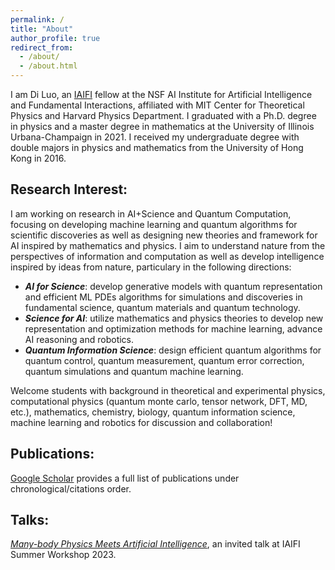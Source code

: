 ```yaml
---
permalink: /
title: "About"
author_profile: true
redirect_from:
  - /about/
  - /about.html
---
```


I am Di Luo, an <a href="https://iaifi.org/" target="_blank">IAIFI</a> fellow at the NSF AI Institute for Artificial Intelligence and Fundamental Interactions, affiliated with MIT Center for Theoretical Physics and Harvard Physics Department. I graduated with a Ph.D. degree in physics and a master degree in mathematics at the University of Illinois Urbana-Champaign in 2021. I received my undergraduate degree with double majors in physics and mathematics from the University of Hong Kong in 2016. 

## Research Interest:

I am working on research in AI+Science and Quantum Computation, focusing on developing machine learning and quantum algorithms for scientific discoveries as well as designing new theories and framework for AI inspired by mathematics and physics. I aim to understand nature from the perspectives of information and computation as well as develop intelligence inspired by ideas from nature, particulary in the following directions: 

* ***AI for Science***: develop generative models with quantum representation and efficient ML PDEs algorithms for simulations and discoveries in fundamental science, quantum materials and quantum technology.
* ***Science for AI***: utilize mathematics and physics theories to develop new representation and optimization methods for machine learning, advance AI reasoning and robotics. 
* ***Quantum Information Science***: design efficient quantum algorithms for quantum control, quantum measurement, quantum error correction, quantum simulations and quantum machine learning.

Welcome students with background in theoretical and experimental physics, computational physics (quantum monte carlo, tensor network, DFT, MD, etc.), mathematics, chemistry, biology, quantum information science, machine learning and robotics for discussion and collaboration! 

## Publications:

<a href="https://scholar.google.com/citations?hl=en&user=OxZytTQAAAAJ&view_op=list_works&sortby=pubdate" target="_blank">Google Scholar</a> provides a full list of publications under chronological/citations order. 

## Talks:

*<a href="https://www.youtube.com/watch?v=NEH07uWojxo" target="_blank">Many-body Physics Meets Artificial Intelligence</a>*, an invited talk at IAIFI Summer Workshop 2023.
